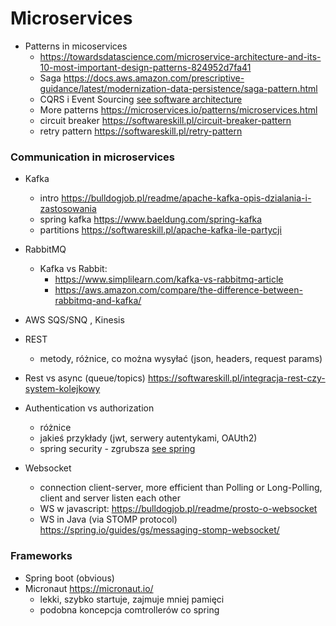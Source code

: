 # Microservices

- Patterns in micoservices
  - https://towardsdatascience.com/microservice-architecture-and-its-10-most-important-design-patterns-824952d7fa41
  - Saga https://docs.aws.amazon.com/prescriptive-guidance/latest/modernization-data-persistence/saga-pattern.html
  - CQRS i Event Sourcing [see software architecture](./software-patterns.md)
  - More patterns https://microservices.io/patterns/microservices.html
  - circuit breaker https://softwareskill.pl/circuit-breaker-pattern
  - retry pattern https://softwareskill.pl/retry-pattern

### Communication in microservices

- Kafka
  - intro https://bulldogjob.pl/readme/apache-kafka-opis-dzialania-i-zastosowania
  - spring kafka https://www.baeldung.com/spring-kafka 
  - partitions https://softwareskill.pl/apache-kafka-ile-partycji

- RabbitMQ 
  - Kafka vs Rabbit: 
    - https://www.simplilearn.com/kafka-vs-rabbitmq-article
    - https://aws.amazon.com/compare/the-difference-between-rabbitmq-and-kafka/
- AWS SQS/SNQ , Kinesis

- REST
  - metody, różnice, co można wysyłać (json, headers, request params)
- Rest vs async (queue/topics) https://softwareskill.pl/integracja-rest-czy-system-kolejkowy  
- Authentication vs authorization
    - różnice
    - jakieś przykłady (jwt, serwery autentykami, OAUth2)
    - spring security - zgrubsza [see spring](../frameworks/spring.md)

- Websocket
  - connection client-server, more efficient than Polling or Long-Polling, client and server listen each other 
  - WS w javascript: https://bulldogjob.pl/readme/prosto-o-websocket 
  - WS in Java (via STOMP protocol) https://spring.io/guides/gs/messaging-stomp-websocket/

### Frameworks
- Spring boot (obvious)
- Micronaut https://micronaut.io/
  - lekki, szybko startuje, zajmuje mniej pamięci
  - podobna koncepcja comtrollerów co spring